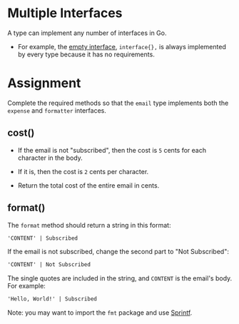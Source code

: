 # Multiple Interfaces

A type can implement any number of interfaces in Go.

- For example, the [empty interface](https://go.dev/tour/methods/14), `interface{},` is always implemented by every type because it has no requirements.

# Assignment

Complete the required methods so that the `email` type implements both the `expense` and `formatter` interfaces.

## cost()

- If the email is not "subscribed", then the cost is `5` cents for each character in the body.
- If it is, then the cost is `2` cents per character.

- Return the total cost of the entire email in cents.

## format()

The `format` method should return a string in this format:

```txt
'CONTENT' | Subscribed
```

If the email is not subscribed, change the second part to "Not Subscribed":

```txt
'CONTENT' | Not Subscribed
```

The single quotes are included in the string, and `CONTENT` is the email's body. For example:

```txt
'Hello, World!' | Subscribed
```

Note: you may want to import the `fmt` package and use [Sprintf](https://pkg.go.dev/fmt#Sprintf).
